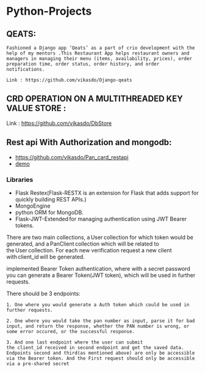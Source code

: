 # Python-Projects


## QEATS:  
```
Fashioned a Django app ‘Qeats’ as a part of crio development with the help of my mentors .This Restaurant App helps restaurant owners and managers in managing their menu (items, availability, prices), order preparation time, order status, order history, and order notifications.  

Link : https://github.com/vikasdo/Django-qeats  

  ```

 

## CRD OPERATION ON A MULTITHREADED KEY VALUE STORE : 

 Link : https://github.com/vikasdo/DbStore 
 
## Rest api With Authorization and mongodb: 

 

 

* https://github.com/vikasdo/Pan_card_restapi 
*  [demo](https://youtu.be/iqyrj7DXfDg)

 

### Libraries 

* Flask Restex(Flask-RESTX is an extension for Flask that adds support for quickly building REST APIs.)
* MongoEngine
* python ORM for MongoDB. 
* Flask-JWT-Extended for managing authentication using JWT Bearer tokens. 

There are two main collections, a User collection for which token would be generated, and a PanClient collection which will be related to the User collection. For each new verification request a new client with client_id will be generated. 

 implemented Bearer Token authentication, where with a secret password you can generate a Bearer Token(JWT token), which will be used in further requests. 

There should be 3 endpoints: 
```
1. One where you would generate a Auth token which could be used in further requests. 

2. One where you would take the pan number as input, parse it for bad input, and return the response, whether the PAN number is wrong, or some error occured, or the successful response. 

3. And one last endpoint where the user can submit the client_id received in second endpoint and get the saved data. 
Endpoints second and third(as mentioned above) are only be accessible via the Bearer token. And the First request should only be accessible via a pre-shared secret 
```


